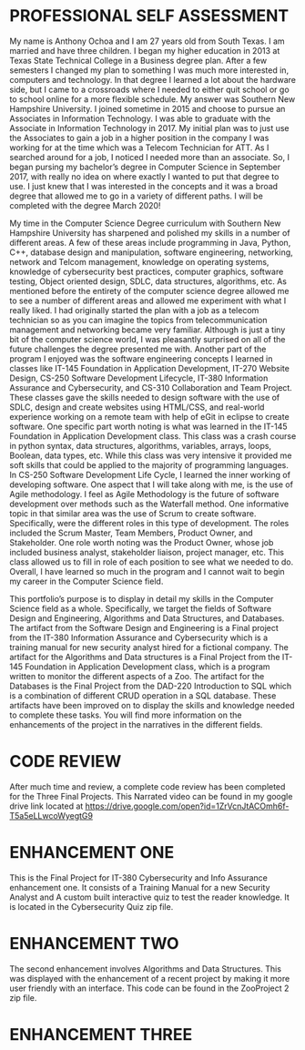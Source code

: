 
# PROFESSIONAL SELF ASSESSMENT
My name is Anthony Ochoa and I am 27 years old from South Texas. I am married and have three children. I began my higher education in 2013 at Texas State Technical College in a Business degree plan. After a few semesters I changed my plan to something I was much more interested in, computers and technology. In that degree I learned a lot about the hardware side, but I came to a crossroads where I needed to either quit school or go to school online for a more flexible schedule. My answer was Southern New Hampshire University. I joined sometime in 2015 and choose to pursue an Associates in Information Technology. I was able to graduate with the Associate in Information Technology in 2017. My initial plan was to just use the Associates to gain a job in a higher position in the company I was working for at the time which was a Telecom Technician for ATT. As I searched around for a job, I noticed I needed more than an associate. So, I began pursing my bachelor’s degree in Computer Science in September 2017, with really no idea on where exactly I wanted to put that degree to use. I just knew that I was interested in the concepts and it was a broad degree that allowed me to go in a variety of different paths. I will be completed with the degree March 2020!


My time in the Computer Science Degree curriculum with Southern New Hampshire University has sharpened and polished my skills in a number of different areas. A few of these areas include programming in Java, Python, C++, database design and manipulation, software engineering, networking, network and Telcom management, knowledge on operating systems, knowledge of cybersecurity best practices, computer graphics, software testing, Object oriented design, SDLC, data structures, algorithms, etc. As mentioned before the entirety of the computer science degree allowed me to see a number of different areas and allowed me experiment with what I really liked. I had originally started the plan with a job as a telecom technician so as you can imagine the topics from telecommunication management and networking became very familiar. Although is just a tiny bit of the computer science world, I was pleasantly surprised on all of the future challenges the degree presented me with. Another part of the program I enjoyed was the software engineering concepts I learned in classes like IT-145 Foundation in Application Development, IT-270 Website Design, CS-250 Software Development Lifecycle, IT-380 Information Assurance and Cybersecurity, and CS-310 Collaboration and Team Project. These classes gave the skills needed to design software with the use of SDLC, design and create websites using HTML/CSS, and real-world experience working on a remote team with help of eGit in eclipse to create software. One specific part worth noting is what was learned in the IT-145 Foundation in Application Development class. This class was a crash course in python syntax, data structures, algorithms, variables, arrays, loops, Boolean, data types, etc. While this class was very intensive it provided me soft skills that could be applied to the majority of programming languages. In CS-250 Software Development Life Cycle, I learned the inner working of developing software. One aspect that I will take along with me, is the use of Agile methodology. I feel as Agile Methodology is the future of software development over methods such as the Waterfall method. One informative topic in that similar area was the use of Scrum to create software. Specifically, were the different roles in this type of development. The roles included the Scrum Master, Team Members, Product Owner, and Stakeholder. One role worth noting was the Product Owner, whose job included business analyst, stakeholder liaison, project manager, etc. This class allowed us to fill in role of each position to see what we needed to do. Overall, I have learned so much in the program and I cannot wait to begin my career in the Computer Science field. 


This portfolio’s purpose is to display in detail my skills in the Computer Science field as a whole. Specifically, we target the fields of Software Design and Engineering, Algorithms and Data Structures, and Databases.  The artifact from the Software Design and Engineering is a Final project from the IT-380 Information Assurance and Cybersecurity which is a training manual for new security analyst hired for a fictional company. The artifact for the Algorithms and Data structures is a Final Project from the IT-145 Foundation in Application Development class, which is a program written to monitor the different aspects of a Zoo. The artifact for the Databases is the Final Project from the DAD-220 Introduction to SQL which is a combination of different CRUD operation in a SQL database. These artifacts have been improved on to display the skills and knowledge needed to complete these tasks. You will find more information on the enhancements of the project in the narratives in the different fields. 


# CODE REVIEW
After much time and review, a complete code review has been completed for the Three Final Projects. 
This Narrated video can be found in my google drive link located at 
https://drive.google.com/open?id=1ZrVcnJtACOmh6f-T5a5eLLwcoWyegtG9
# ENHANCEMENT ONE
This is the Final Project for IT-380 Cybersecurity and Info Assurance enhancement one. It consists of a Training Manual for a new Security Analyst and A custom built interactive quiz to test the reader knowledge. It is located in the Cybersecurity Quiz zip file.
# ENHANCEMENT TWO
The second enhancement involves Algorithms and Data Structures. This was displayed with the enhancement of a recent project by making it more user friendly with an interface. This code can be found in the ZooProject 2 zip file.
# ENHANCEMENT THREE
